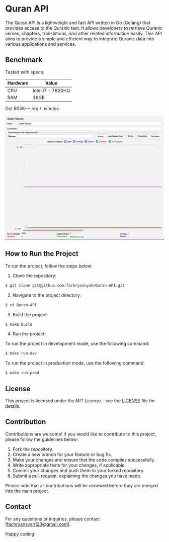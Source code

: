 # Quran API

The Quran API is a lightweight and fast API written in Go (Golang) that provides access to the Quranic text. It allows developers to retrieve Quranic verses, chapters, translations, and other related information easily. This API aims to provide a simple and efficient way to integrate Quranic data into various applications and services.

## Benchmark
Tested with specs:

| Hardware | Value             |
|----------|-------------------|
| CPU      | Intel i7 - 7820HQ |
| RAM      | 16GB              |

Got 605K++ req / minutes

![Benchmark](./bench.png)

## How to Run the Project

To run the project, follow the steps below:

1. Clone the repository:

```bash
$ git clone git@github.com:fachryansyah/Quran-API.git
```

2. Navigate to the project directory:

```bash
$ cd Quran-API
```

3. Build the project:

```bash
$ make build
```

4. Run the project:

To run the project in development mode, use the following command:

```bash
$ make run-dev
```

To run the project in production mode, use the following command:

```bash
$ make run-prod
```

## License

This project is licensed under the MIT License - see the [LICENSE](LICENSE) file for details.

## Contribution

Contributions are welcome! If you would like to contribute to this project, please follow the guidelines below:

1. Fork the repository.
2. Create a new branch for your feature or bug fix.
3. Make your changes and ensure that the code compiles successfully.
4. Write appropriate tests for your changes, if applicable.
5. Commit your changes and push them to your forked repository.
6. Submit a pull request, explaining the changes you have made.

Please note that all contributions will be reviewed before they are merged into the main project. 

## Contact
For any questions or inquiries, please contact [fachryansyah123@gmail.com].

Happy coding!
